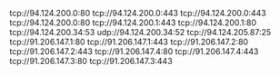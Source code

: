 tcp://94.124.200.0:80
tcp://94.124.200.0:443
tcp://94.124.200.0:443
tcp://94.124.200.0:80
tcp://94.124.200.1:443
tcp://94.124.200.1:80
tcp://94.124.200.34:53
udp://94.124.200.34:52
tcp://94.124.205.87:25
tcp://91.206.147.1:80
tcp://91.206.147.1:443
tcp://91.206.147.2:80
tcp://91.206.147.2:443
tcp://91.206.147.4:80 
tcp://91.206.147.4:443 
tcp://91.206.147.3:80
tcp://91.206.147.3:443

